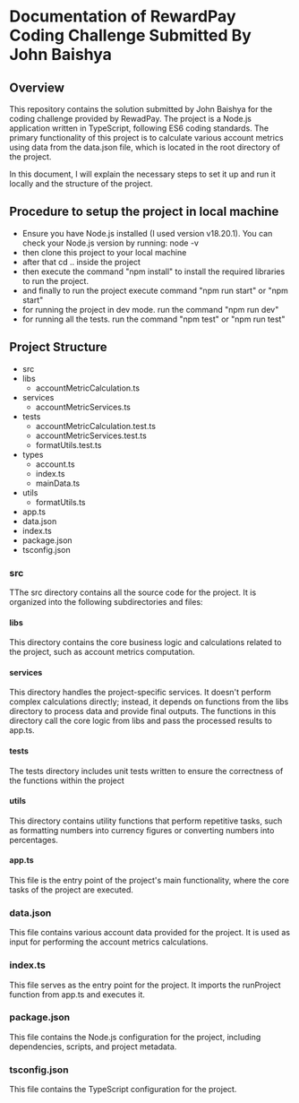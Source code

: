 # Documentation of RewardPay Coding Challenge Submitted By John Baishya

## Overview
This repository contains the solution submitted by John Baishya for the coding challenge provided by RewadPay. The project is a Node.js application written in TypeScript, following ES6 coding standards.
The primary functionality of this project is to calculate various account metrics using data from the data.json file, which is located in the root directory of the project.

In this document, I will explain the necessary steps to set it up and run it locally and the structure of the project.

## Procedure to setup the project in local machine
- Ensure you have Node.js installed (I used version v18.20.1). You can check your Node.js version by running:
  node -v 
- then clone this project to your local machine
- after that cd .. inside the project
- then execute the command "npm install" to install the required libraries to run the project.
- and finally to run the project execute command "npm run start" or "npm start"
- for running the project in dev mode. run the command "npm run dev"
- for running all the tests. run the command "npm test" or "npm run test"
  

## Project Structure
- src
 - libs
    - accountMetricCalculation.ts
  - services
    - accountMetricServices.ts
  - tests
    - accountMetricCalculation.test.ts
    - accountMetricServices.test.ts
    - formatUtils.test.ts
  - types
    - account.ts
    - index.ts
    - mainData.ts
  - utils
    - formatUtils.ts
  - app.ts
- data.json
- index.ts
- package.json
- tsconfig.json

### src
TThe src directory contains all the source code for the project. It is organized into the following subdirectories and files:

#### libs
This directory contains the core business logic and calculations related to the project, such as account metrics computation.

#### services
This directory handles the project-specific services. It doesn't perform complex calculations directly; instead, it depends on functions from the libs directory to process data and provide final outputs. The functions in this directory call the core logic from libs and pass the processed results to app.ts.

#### tests
The tests directory includes unit tests written to ensure the correctness of the functions within the project

#### utils
This directory contains utility functions that perform repetitive tasks, such as formatting numbers into currency figures or converting numbers into percentages.

#### app.ts 
This file is the entry point of the project's main functionality, where the core tasks of the project are executed.

### data.json
This file contains various account data provided for the project. It is used as input for performing the account metrics calculations.

### index.ts
This file serves as the entry point for the project. It imports the runProject function from app.ts and executes it.

### package.json
This file contains the Node.js configuration for the project, including dependencies, scripts, and project metadata.

### tsconfig.json
This file contains the TypeScript configuration for the project.

